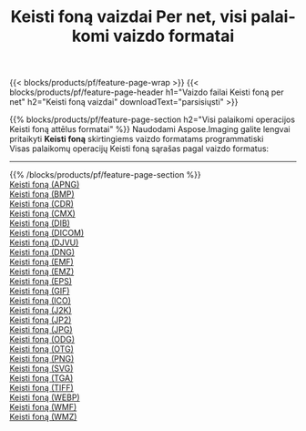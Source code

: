 ﻿---
title: Keisti foną vaizdai Per net, visi palaikomi vaizdo formatai 
weight: 3920
url: /lt/net/change-background 
lang: lt
langdirlevel: 2
locales: zh-hans,ja,it,ru,de,es,fr,nl,id,lt,pl,pt,vi,tr,ko,zh-hant,ar,hi,th,sv,cs,uk,he
description: Naudodami Aspose.Imaging galite lengvai sukurti Keisti foną vaizdus per net
---

{{< blocks/products/pf/feature-page-wrap >}}
{{< blocks/products/pf/feature-page-header h1="Vaizdo failai Keisti foną per net" h2="Keisti foną vaizdai" downloadText="parsisiųsti" >}}


{{% blocks/products/pf/feature-page-section  h2="Visi palaikomi operacijos Keisti foną attēlus formatai" %}}
Naudodami Aspose.Imaging galite lengvai pritaikyti **Keisti foną** skirtingiems vaizdo formatams programmatiski
<br/>
Visas palaikomų operacijų Keisti foną sąrašas pagal vaizdo formatus:
<hr/>
{{% /blocks/products/pf/feature-page-section %}}
<div class="container-fluid productfamilypage bg-gray">
    <div class="convertypes bg-gray agp-content section">
        <div class="container">
		<div class="row other-converters">
		    <div class='col-md-2 other-converter remove-lp remove-rp'><a href="/imaging/lt/net/change-background/apng" >Keisti foną (APNG)</a></div><div class='col-md-2 other-converter remove-lp remove-rp'><a href="/imaging/lt/net/change-background/bmp" >Keisti foną (BMP)</a></div><div class='col-md-2 other-converter remove-lp remove-rp'><a href="/imaging/lt/net/change-background/cdr" >Keisti foną (CDR)</a></div><div class='col-md-2 other-converter remove-lp remove-rp'><a href="/imaging/lt/net/change-background/cmx" >Keisti foną (CMX)</a></div><div class='col-md-2 other-converter remove-lp remove-rp'><a href="/imaging/lt/net/change-background/dib" >Keisti foną (DIB)</a></div><div class='col-md-2 other-converter remove-lp remove-rp'><a href="/imaging/lt/net/change-background/dicom" >Keisti foną (DICOM)</a></div><div class='col-md-2 other-converter remove-lp remove-rp'><a href="/imaging/lt/net/change-background/djvu" >Keisti foną (DJVU)</a></div><div class='col-md-2 other-converter remove-lp remove-rp'><a href="/imaging/lt/net/change-background/dng" >Keisti foną (DNG)</a></div><div class='col-md-2 other-converter remove-lp remove-rp'><a href="/imaging/lt/net/change-background/emf" >Keisti foną (EMF)</a></div><div class='col-md-2 other-converter remove-lp remove-rp'><a href="/imaging/lt/net/change-background/emz" >Keisti foną (EMZ)</a></div><div class='col-md-2 other-converter remove-lp remove-rp'><a href="/imaging/lt/net/change-background/eps" >Keisti foną (EPS)</a></div><div class='col-md-2 other-converter remove-lp remove-rp'><a href="/imaging/lt/net/change-background/gif" >Keisti foną (GIF)</a></div><div class='col-md-2 other-converter remove-lp remove-rp'><a href="/imaging/lt/net/change-background/ico" >Keisti foną (ICO)</a></div><div class='col-md-2 other-converter remove-lp remove-rp'><a href="/imaging/lt/net/change-background/j2k" >Keisti foną (J2K)</a></div><div class='col-md-2 other-converter remove-lp remove-rp'><a href="/imaging/lt/net/change-background/jp2" >Keisti foną (JP2)</a></div><div class='col-md-2 other-converter remove-lp remove-rp'><a href="/imaging/lt/net/change-background/jpg" >Keisti foną (JPG)</a></div><div class='col-md-2 other-converter remove-lp remove-rp'><a href="/imaging/lt/net/change-background/odg" >Keisti foną (ODG)</a></div><div class='col-md-2 other-converter remove-lp remove-rp'><a href="/imaging/lt/net/change-background/otg" >Keisti foną (OTG)</a></div><div class='col-md-2 other-converter remove-lp remove-rp'><a href="/imaging/lt/net/change-background/png" >Keisti foną (PNG)</a></div><div class='col-md-2 other-converter remove-lp remove-rp'><a href="/imaging/lt/net/change-background/svg" >Keisti foną (SVG)</a></div><div class='col-md-2 other-converter remove-lp remove-rp'><a href="/imaging/lt/net/change-background/tga" >Keisti foną (TGA)</a></div><div class='col-md-2 other-converter remove-lp remove-rp'><a href="/imaging/lt/net/change-background/tiff" >Keisti foną (TIFF)</a></div><div class='col-md-2 other-converter remove-lp remove-rp'><a href="/imaging/lt/net/change-background/webp" >Keisti foną (WEBP)</a></div><div class='col-md-2 other-converter remove-lp remove-rp'><a href="/imaging/lt/net/change-background/wmf" >Keisti foną (WMF)</a></div><div class='col-md-2 other-converter remove-lp remove-rp'><a href="/imaging/lt/net/change-background/wmz" >Keisti foną (WMZ)</a></div>
                </div>
        </div>
    </div>
</div>
<br/>
